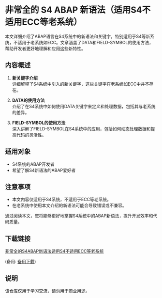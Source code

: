 # 非常全的 S4 ABAP 新语法（适用S4不适用ECC等老系统）

本文详细介绍了ABAP语言在S4系统中的新语法和关键字，特别适用于S4等新系统，不适用于老系统如ECC。文章涵盖了DATA和FIELD-SYMBOL的使用方法，帮助开发者更好地理解和应用这些新特性。

## 内容概述

1. **新关键字介绍**  
   详细解释了S4系统中引入的新关键字，这些关键字在老系统如ECC中并不存在。

2. **DATA的使用方法**  
   介绍了在S4系统中如何使用DATA关键字来定义和处理数据，包括其与老系统的差异。

3. **FIELD-SYMBOL的使用方法**  
   深入讲解了FIELD-SYMBOL在S4系统中的应用，包括如何动态处理数据和提高代码的灵活性。

## 适用对象

- S4系统的ABAP开发者
- 希望了解S4新语法的ABAP爱好者

## 注意事项

- 本文内容仅适用于S4系统，不适用于ECC等老系统。
- 在老系统中使用本文介绍的新语法可能会导致错误或不兼容。

通过阅读本文，您将能够更好地掌握S4系统中的ABAP新语法，提升开发效率和代码质量。

## 下载链接
[非常全的S4ABAP新语法适用S4不适用ECC等老系统](https://pan.quark.cn/s/b524cf8d71fb) 

(备用: [备用下载](https://pan.baidu.com/s/1Whppw1BncoI10EnbEwrVPg?pwd=1234))

## 说明

该仓库仅用于学习交流，请勿用于商业用途。
